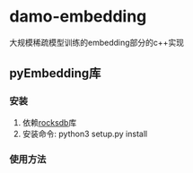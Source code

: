 # damo-embedding
大规模稀疏模型训练的embedding部分的c++实现

## pyEmbedding库

### 安装
1. 依赖[rocksdb](https://github.com/facebook/rocksdb/)库
2. 安装命令: python3 setup.py install

### 使用方法